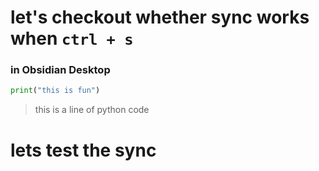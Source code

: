# let's checkout whether sync works when  `ctrl + s` 
### in Obsidian Desktop
``` python
print("this is fun")
```
> this is a line of python code

# lets test the sync
